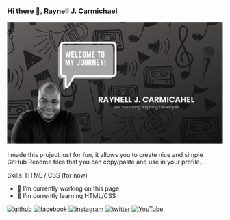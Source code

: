 ### Hi there 👋, Raynell J. Carmichael
![](https://github.com/RaynellJamal/RaynellJamal/blob/main/Github%20banner.png)

I made this project just for fun, it allows you to create nice and simple GitHub Readme files that you can copy/paste and use in your profile.

Skills: HTML / CSS (for now)

- 🔭 I’m currently working on this page. 
- 🌱 I’m currently learning HTML/CSS 


[<img src='https://cdn.jsdelivr.net/npm/simple-icons@3.0.1/icons/github.svg' alt='github' height='40'>](https://github.com/RaynellJamal)  [<img src='https://cdn.jsdelivr.net/npm/simple-icons@3.0.1/icons/facebook.svg' alt='facebook' height='40'>](https://www.facebook.com/RaynellJamal)  [<img src='https://cdn.jsdelivr.net/npm/simple-icons@3.0.1/icons/instagram.svg' alt='instagram' height='40'>](https://www.instagram.com/Raynell.dev/)  [<img src='https://cdn.jsdelivr.net/npm/simple-icons@3.0.1/icons/twitter.svg' alt='twitter' height='40'>](https://twitter.com/RaynellJamal)  [<img src='https://cdn.jsdelivr.net/npm/simple-icons@3.0.1/icons/youtube.svg' alt='YouTube' height='40'>](https://www.youtube.com/channel/RaynellJamal)  

